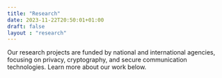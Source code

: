 ```yaml
---
title: "Research"
date: 2023-11-22T20:50:01+01:00
draft: false 
layout : "research"
---
```

Our research projects are funded by national and international agencies, focusing on privacy, cryptography, and secure communication technologies. Learn more about our work below.